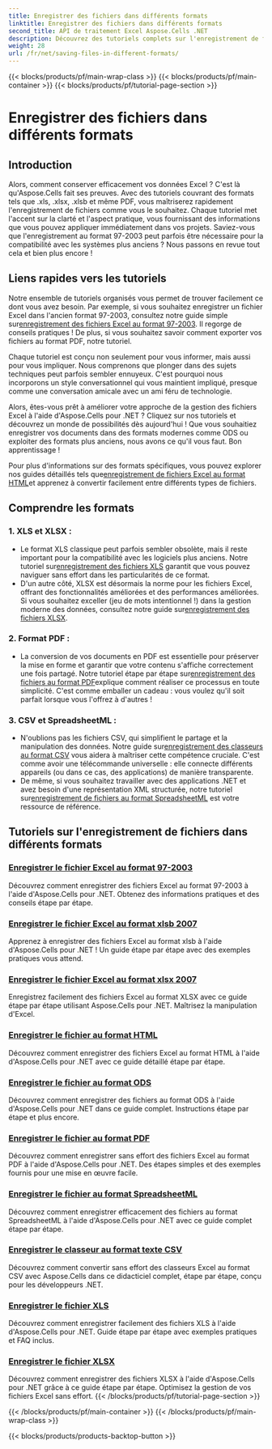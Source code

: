 ```yaml
---
title: Enregistrer des fichiers dans différents formats
linktitle: Enregistrer des fichiers dans différents formats
second_title: API de traitement Excel Aspose.Cells .NET
description: Découvrez des tutoriels complets sur l'enregistrement de fichiers Excel dans différents formats à l'aide d'Aspose.Cells pour .NET. Améliorez vos compétences Excel.
weight: 28
url: /fr/net/saving-files-in-different-formats/
---
```


{{< blocks/products/pf/main-wrap-class >}}
{{< blocks/products/pf/main-container >}}
{{< blocks/products/pf/tutorial-page-section >}}

# Enregistrer des fichiers dans différents formats

## Introduction

Alors, comment conserver efficacement vos données Excel ? C'est là qu'Aspose.Cells fait ses preuves. Avec des tutoriels couvrant des formats tels que .xls, .xlsx, .xlsb et même PDF, vous maîtriserez rapidement l'enregistrement de fichiers comme vous le souhaitez. Chaque tutoriel met l'accent sur la clarté et l'aspect pratique, vous fournissant des informations que vous pouvez appliquer immédiatement dans vos projets. Saviez-vous que l'enregistrement au format 97-2003 peut parfois être nécessaire pour la compatibilité avec les systèmes plus anciens ? Nous passons en revue tout cela et bien plus encore !

## Liens rapides vers les tutoriels
Notre ensemble de tutoriels organisés vous permet de trouver facilement ce dont vous avez besoin. Par exemple, si vous souhaitez enregistrer un fichier Excel dans l'ancien format 97-2003, consultez notre guide simple sur[enregistrement des fichiers Excel au format 97-2003](./save-excel-file-in-97-2003-format/). Il regorge de conseils pratiques ! De plus, si vous souhaitez savoir comment exporter vos fichiers au format PDF, notre tutoriel.

Chaque tutoriel est conçu non seulement pour vous informer, mais aussi pour vous impliquer. Nous comprenons que plonger dans des sujets techniques peut parfois sembler ennuyeux. C'est pourquoi nous incorporons un style conversationnel qui vous maintient impliqué, presque comme une conversation amicale avec un ami féru de technologie.

Alors, êtes-vous prêt à améliorer votre approche de la gestion des fichiers Excel à l'aide d'Aspose.Cells pour .NET ? Cliquez sur nos tutoriels et découvrez un monde de possibilités dès aujourd'hui ! Que vous souhaitiez enregistrer vos documents dans des formats modernes comme ODS ou exploiter des formats plus anciens, nous avons ce qu'il vous faut. Bon apprentissage ! 

Pour plus d'informations sur des formats spécifiques, vous pouvez explorer nos guides détaillés tels que[enregistrement de fichiers Excel au format HTML](./save-file-in-html-format/)et apprenez à convertir facilement entre différents types de fichiers.

## Comprendre les formats

### 1. XLS et XLSX : 
-  Le format XLS classique peut parfois sembler obsolète, mais il reste important pour la compatibilité avec les logiciels plus anciens. Notre tutoriel sur[enregistrement des fichiers XLS](./save-xls-file/) garantit que vous pouvez naviguer sans effort dans les particularités de ce format. 
-  D'un autre côté, XLSX est désormais la norme pour les fichiers Excel, offrant des fonctionnalités améliorées et des performances améliorées. Si vous souhaitez exceller (jeu de mots intentionnel !) dans la gestion moderne des données, consultez notre guide sur[enregistrement des fichiers XLSX](./save-xlsx-file/).

### 2. Format PDF :
-  La conversion de vos documents en PDF est essentielle pour préserver la mise en forme et garantir que votre contenu s'affiche correctement une fois partagé. Notre tutoriel étape par étape sur[enregistrement des fichiers au format PDF](./save-file-in-pdf-format/)explique comment réaliser ce processus en toute simplicité. C'est comme emballer un cadeau : vous voulez qu'il soit parfait lorsque vous l'offrez à d'autres !

### 3. CSV et SpreadsheetML :
-  N'oublions pas les fichiers CSV, qui simplifient le partage et la manipulation des données. Notre guide sur[enregistrement des classeurs au format CSV](./save-workbook-to-text-csv-format/) vous aidera à maîtriser cette compétence cruciale. C'est comme avoir une télécommande universelle : elle connecte différents appareils (ou dans ce cas, des applications) de manière transparente.
-  De même, si vous souhaitez travailler avec des applications .NET et avez besoin d'une représentation XML structurée, notre tutoriel sur[enregistrement de fichiers au format SpreadsheetML](./save-file-in-spreadsheetml-format/) est votre ressource de référence.

## Tutoriels sur l'enregistrement de fichiers dans différents formats
### [Enregistrer le fichier Excel au format 97-2003](./save-excel-file-in-97-2003-format/)
Découvrez comment enregistrer des fichiers Excel au format 97-2003 à l'aide d'Aspose.Cells pour .NET. Obtenez des informations pratiques et des conseils étape par étape.
### [Enregistrer le fichier Excel au format xlsb 2007](./save-excel-file-in-2007-xlsb-format/)
Apprenez à enregistrer des fichiers Excel au format xlsb à l'aide d'Aspose.Cells pour .NET ! Un guide étape par étape avec des exemples pratiques vous attend.
### [Enregistrer le fichier Excel au format xlsx 2007](./save-excel-file-in-2007-xlsx-format/)
Enregistrez facilement des fichiers Excel au format XLSX avec ce guide étape par étape utilisant Aspose.Cells pour .NET. Maîtrisez la manipulation d'Excel.
### [Enregistrer le fichier au format HTML](./save-file-in-html-format/)
Découvrez comment enregistrer des fichiers Excel au format HTML à l'aide d'Aspose.Cells pour .NET avec ce guide détaillé étape par étape.
### [Enregistrer le fichier au format ODS](./save-file-in-ods-format/)
Découvrez comment enregistrer des fichiers au format ODS à l'aide d'Aspose.Cells pour .NET dans ce guide complet. Instructions étape par étape et plus encore.
### [Enregistrer le fichier au format PDF](./save-file-in-pdf-format/)
Découvrez comment enregistrer sans effort des fichiers Excel au format PDF à l'aide d'Aspose.Cells pour .NET. Des étapes simples et des exemples fournis pour une mise en œuvre facile.
### [Enregistrer le fichier au format SpreadsheetML](./save-file-in-spreadsheetml-format/)
Découvrez comment enregistrer efficacement des fichiers au format SpreadsheetML à l'aide d'Aspose.Cells pour .NET avec ce guide complet étape par étape.
### [Enregistrer le classeur au format texte CSV](./save-workbook-to-text-csv-format/)
Découvrez comment convertir sans effort des classeurs Excel au format CSV avec Aspose.Cells dans ce didacticiel complet, étape par étape, conçu pour les développeurs .NET.
### [Enregistrer le fichier XLS](./save-xls-file/)
Découvrez comment enregistrer facilement des fichiers XLS à l'aide d'Aspose.Cells pour .NET. Guide étape par étape avec exemples pratiques et FAQ inclus.
### [Enregistrer le fichier XLSX](./save-xlsx-file/)
Découvrez comment enregistrer des fichiers XLSX à l'aide d'Aspose.Cells pour .NET grâce à ce guide étape par étape. Optimisez la gestion de vos fichiers Excel sans effort.
{{< /blocks/products/pf/tutorial-page-section >}}

{{< /blocks/products/pf/main-container >}}
{{< /blocks/products/pf/main-wrap-class >}}

{{< blocks/products/products-backtop-button >}}
